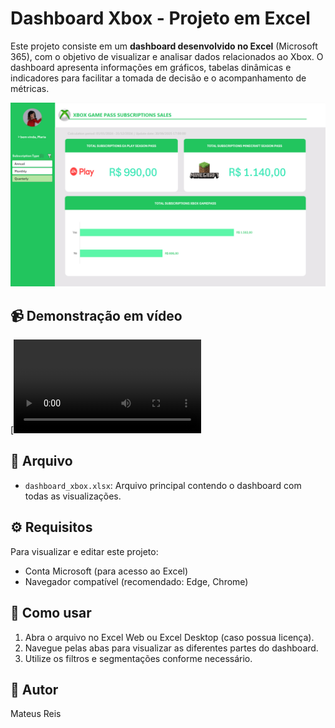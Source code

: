 # Dashboard Xbox - Projeto em Excel

Este projeto consiste em um **dashboard desenvolvido no Excel** (Microsoft 365), com o objetivo de visualizar e analisar dados relacionados ao Xbox. O dashboard apresenta informações em gráficos, tabelas dinâmicas e indicadores para facilitar a tomada de decisão e o acompanhamento de métricas.

![Dashboard Xbox](./image-dashboard.png)

## 📹 Demonstração em vídeo

[![Assista ao vídeo](./video-dashboard.mp4)

## 📂 Arquivo

- `dashboard_xbox.xlsx`: Arquivo principal contendo o dashboard com todas as visualizações.

## ⚙️ Requisitos

Para visualizar e editar este projeto:

- Conta Microsoft (para acesso ao Excel)
- Navegador compatível (recomendado: Edge, Chrome)

## 🚀 Como usar

1. Abra o arquivo no Excel Web ou Excel Desktop (caso possua licença).
2. Navegue pelas abas para visualizar as diferentes partes do dashboard.
3. Utilize os filtros e segmentações conforme necessário.

## 📝 Autor

Mateus Reis
